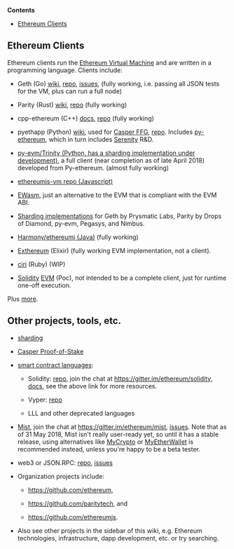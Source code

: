 <!-- START doctoc generated TOC please keep comment here to allow auto update -->

<!-- DON'T EDIT THIS SECTION, INSTEAD RE-RUN doctoc TO UPDATE -->

**Contents**



- [Ethereum Clients](#ethereum-clients)



<!-- END doctoc generated TOC please keep comment here to allow auto update -->



## Ethereum Clients



Ethereum clients run the [Ethereum Virtual Machine](http://wikijs.ethereum.wiki/Ethereum-Virtual-Machine-(EVM)-Awesome-List) and are written in a programming language. Clients include:

- Geth (Go) [wiki](https://github.com/ethereum/go-ethereum/wiki), [repo](https://github.com/ethereum/go-ethereum), [issues](https://github.com/ethereum/go-ethereum/issues), (fully working, i.e. passing all JSON tests for the VM, plus can run a full node)

- Parity (Rust) [wiki](https://wiki.parity.io), [repo](https://github.com/paritytech/parity) (fully working)

- cpp-ethereum (C++) [docs](http://www.ethdocs.org/en/latest/ethereum-clients/cpp-ethereum/), [repo](https://github.com/ethereum/cpp-ethereum) (fully working)

- pyethapp (Python) [wiki](https://github.com/ethereum/pyethapp/wiki), used for [Casper FFG](https://github.com/ethereum/research/blob/master/papers/casper-basics/casper_basics.pdf), [repo](https://github.com/ethereum/pyethapp). Includes [py-ethereum](https://github.com/ethereum/pyethereum), which in turn includes [Serenity](https://github.com/ethereum/pyethereum/tree/serenity) R&D.

- [py-evm/Trinity (Python, has a sharding implementation under development)](https://github.com/ethereum/py-evm), a full client (near completion as of late April 2018) developed from Py-ethereum. (almost fully working)

- [ethereumjs-vm repo (Javascript)](https://github.com/ethereumjs/ethereumjs-vm)

- [EWasm](http://wikijs.ethereum.wiki/EWasm-compendium), just an alternative to the EVM that is compliant with the EVM ABI.

- [Sharding implementations](http://wikijs.ethereum.wiki/Sharding-introduction-R&D-compendium#implementations) for Geth by Prysmatic Labs, Parity by Drops of Diamond, py-evm, Pegasys, and Nimbus.

- [Harmony/ethereumj (Java)](https://github.com/ethereum/ethereumj) (fully working)

- [Exthereum](https://github.com/exthereum/evm) (Elixir) (fully working EVM implementation, not a client).

- [ciri](https://github.com/ciri-ethereum/ciri) (Ruby) (WIP)

- [Solidity](http://wikijs.ethereum.wiki/%C3%90App-Development#solidity) [EVM](https://github.com/Ohalo-Ltd/solevm) (Poc), not intended to be a complete client, just for runtime one-off execution.



Plus [more](https://ethereum.stackexchange.com/questions/269/what-exactly-is-an-ethereum-client-and-what-clients-are-there#279).



## Other projects, tools, etc.

- [sharding](http://wikijs.ethereum.wiki/Sharding-introduction-R&D-compendium)

- [Casper Proof-of-Stake](http://wikijs.ethereum.wiki/Casper-Proof-of-Stake-compendium)

- [smart contract languages](http://wikijs.ethereum.wiki/%C3%90App-Development):

   - Solidity: [repo](https://github.com/ethereum/solidity), join the chat at https://gitter.im/ethereum/solidity, [docs](https://solidity.readthedocs.org/en/latest/), see the above link for more resources.

   - Vyper: [repo](https://github.com/ethereum/vyper)

   - LLL and other deprecated languages

- [Mist](https://github.com/ethereum/mist), join the chat at https://gitter.im/ethereum/mist, [issues](https://github.com/ethereum/mist/issues). Note that as of 31 May 2018, Mist isn't really user-ready yet, so until it has a stable release, using alternatives like [MyCrypto](https://www.mycrypto.com/) or [MyEtherWallet](https://www.myetherwallet.com/) is recommended instead, unless you're happy to be a beta tester.

- web3 or JSON.RPC: [repo](https://github.com/ethereum/web3.js), [issues](https://github.com/ethereum/web3.js/issues)

- Organization projects include:

   - https://github.com/ethereum,

   - https://github.com/paritytech, and 

   - https://github.com/ethereumjs.

- Also see other projects in the sidebar of this wiki, e.g. Ethereum technologies, infrastructure, dapp development, etc. or try searching.